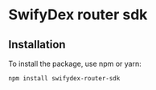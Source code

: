 # SwifyDex router sdk

## Installation

To install the package, use npm or yarn:

```bash
npm install swifydex-router-sdk
